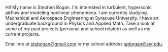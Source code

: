 Hi! My name is Stephen Bogan.
I'm interested in turbulent, hypersonic airflow and modeling nonlinear phenomena.
I am currently studying Mechanical and Aerospace Engineering at Syracuse University. I have an undergraduate background in Physics and Applied Math.
Take a look at some of my past projects (personal and school related) as well as my current projects.

Email me at stebogan@gmail.com or my school address spbogan@syr.edu.



